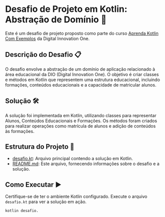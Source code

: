 # Desafio de Projeto em Kotlin: Abstração de Domínio 🚀

Este é um desafio de projeto proposto como parte do curso [Aprenda Kotlin Com Exemplos](https://github.com/digitalinnovationone/aprenda-kotlin-com-exemplos) da Digital Innovation One.

## Descrição do Desafio 📋

O desafio envolve a abstração de um domínio de aplicação relacionado à área educacional da DIO (Digital Innovation One). O objetivo é criar classes e métodos em Kotlin que representem uma estrutura educacional, incluindo formações, conteúdos educacionais e a capacidade de matricular alunos.

## Solução 🛠️

A solução foi implementada em Kotlin, utilizando classes para representar Alunos, Conteúdos Educacionais e Formações. Os métodos foram criados para realizar operações como matrícula de alunos e adição de conteúdos às formações.

## Estrutura do Projeto 📁

- [desafio.kt](desafio.kt): Arquivo principal contendo a solução em Kotlin.
- [README.md](README.md): Este arquivo, fornecendo informações sobre o desafio e a solução.

## Como Executar ▶️

Certifique-se de ter o ambiente Kotlin configurado. Execute o arquivo `desafio.kt` para ver a solução em ação.

```bash
kotlin desafio.
